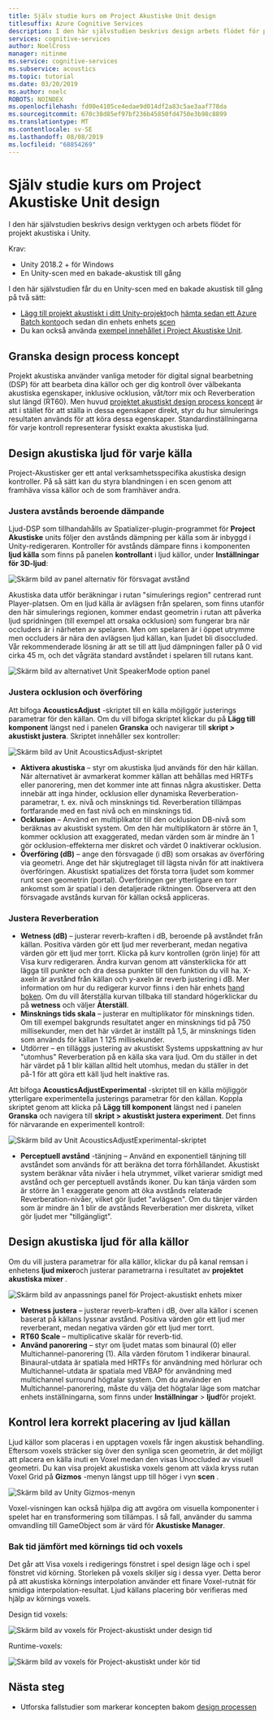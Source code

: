 ```yaml
---
title: Själv studie kurs om Project Akustiske Unit design
titlesuffix: Azure Cognitive Services
description: I den här självstudien beskrivs design arbets flödet för projekt akustiska i Unity.
services: cognitive-services
author: NoelCross
manager: nitinme
ms.service: cognitive-services
ms.subservice: acoustics
ms.topic: tutorial
ms.date: 03/20/2019
ms.author: noelc
ROBOTS: NOINDEX
ms.openlocfilehash: fd00e4105ce4edae9d014df2a83c5ae3aaf778da
ms.sourcegitcommit: 670c38d85ef97bf236b45850fd4750e3b98c8899
ms.translationtype: MT
ms.contentlocale: sv-SE
ms.lasthandoff: 08/08/2019
ms.locfileid: "68854269"
---
```

# <a name="project-acoustics-unity-design-tutorial"></a>Själv studie kurs om Project Akustiske Unit design
I den här självstudien beskrivs design verktygen och arbets flödet för projekt akustiska i Unity.

Krav:
* Unity 2018.2 + för Windows
* En Unity-scen med en bakade-akustisk till gång

I den här självstudien får du en Unity-scen med en bakade akustisk till gång på två sätt:
* [Lägg till projekt akustiskt i ditt Unity-projekt](unity-integration.md)och [hämta sedan ett Azure Batch konto](create-azure-account.md)och sedan din enhets enhets [scen](unity-baking.md)
* Du kan också använda [exempel innehållet i Project Akustiske Unit](unity-quickstart.md).

## <a name="review-design-process-concepts"></a>Granska design process koncept
Projekt akustiska använder vanliga metoder för digital signal bearbetning (DSP) för att bearbeta dina källor och ger dig kontroll över välbekanta akustiska egenskaper, inklusive ocklusion, våt/torr mix och Reverberation slut längd (RT60). Men huvud [projektet akustiskt design process koncept](design-process.md) är att i stället för att ställa in dessa egenskaper direkt, styr du hur simulerings resultaten används för att köra dessa egenskaper. Standardinställningarna för varje kontroll representerar fysiskt exakta akustiska ljud.

## <a name="design-acoustics-for-each-source"></a>Design akustiska ljud för varje källa
Project-Akustisker ger ett antal verksamhetsspecifika akustiska design kontroller. På så sätt kan du styra blandningen i en scen genom att framhäva vissa källor och de som framhäver andra.

### <a name="adjust-distance-based-attenuation"></a>Justera avstånds beroende dämpande
Ljud-DSP som tillhandahålls av Spatializer-plugin-programmet för **Project Akustiske** units följer den avstånds dämpning per källa som är inbyggd i Unity-redigeraren. Kontroller för avstånds dämpare finns i komponenten **ljud källa** som finns på panelen **kontrollant** i ljud källor, under **Inställningar för 3D-ljud**:

![Skärm bild av panel alternativ för försvagat avstånd](media/distance-attenuation.png)

Akustiska data utför beräkningar i rutan "simulerings region" centrerad runt Player-platsen. Om en ljud källa är avlägsen från spelaren, som finns utanför den här simulerings regionen, kommer endast geometrin i rutan att påverka ljud spridningen (till exempel att orsaka ocklusion) som fungerar bra när occluders är i närheten av spelaren. Men om spelaren är i öppet utrymme men occluders är nära den avlägsen ljud källan, kan ljudet bli disoccluded. Vår rekommenderade lösning är att se till att ljud dämpningen faller på 0 vid cirka 45 m, och det vågräta standard avståndet i spelaren till rutans kant.

![Skärm bild av alternativet Unit SpeakerMode option panel](media/speaker-mode.png)

### <a name="adjust-occlusion-and-transmission"></a>Justera ocklusion och överföring
Att bifoga **AcousticsAdjust** -skriptet till en källa möjliggör justerings parametrar för den källan. Om du vill bifoga skriptet klickar du på **Lägg till komponent** längst ned i panelen **Granska** och navigerar till **skript > akustiskt justera**. Skriptet innehåller sex kontroller:

![Skärm bild av Unit AcousticsAdjust-skriptet](media/acoustics-adjust.png)

* **Aktivera akustiska** – styr om akustiska ljud används för den här källan. När alternativet är avmarkerat kommer källan att behållas med HRTFs eller panorering, men det kommer inte att finnas några akustisker. Detta innebär att inga hinder, ocklusion eller dynamiska Reverberation-parametrar, t. ex. nivå och minsknings tid. Reverberation tillämpas fortfarande med en fast nivå och en minsknings tid.
* **Ocklusion** – Använd en multiplikator till den ocklusion DB-nivå som beräknas av akustiskt system. Om den här multiplikatorn är större än 1, kommer ocklusion att exaggerated, medan värden som är mindre än 1 gör ocklusion-effekterna mer diskret och värdet 0 inaktiverar ocklusion.
* **Överföring (dB)** – ange den försvagade (i dB) som orsakas av överföring via geometri. Ange det här skjutreglaget till lägsta nivån för att inaktivera överföringen. Akustiskt spatializes det första torra ljudet som kommer runt scen geometrin (portal). Överföringen ger ytterligare en torr ankomst som är spatial i den detaljerade riktningen. Observera att den försvagade avstånds kurvan för källan också appliceras.

### <a name="adjust-reverberation"></a>Justera Reverberation
* **Wetness (dB)** – justerar reverb-kraften i dB, beroende på avståndet från källan. Positiva värden gör ett ljud mer reverberant, medan negativa värden gör ett ljud mer torrt. Klicka på kurv kontrollen (grön linje) för att Visa kurv redigeraren. Ändra kurvan genom att vänsterklicka för att lägga till punkter och dra dessa punkter till den funktion du vill ha. X-axeln är avstånd från källan och y-axeln är reverb justering i dB. Mer information om hur du redigerar kurvor finns i den här enhets [hand boken](https://docs.unity3d.com/Manual/EditingCurves.html). Om du vill återställa kurvan tillbaka till standard högerklickar du på **wetness** och väljer **Återställ**.
* **Minsknings tids skala** – justerar en multiplikator för minsknings tiden. Om till exempel bakgrunds resultatet anger en minsknings tid på 750 millisekunder, men det här värdet är inställt på 1,5, är minsknings tiden som används för källan 1 125 millisekunder.
* Utdörrer – en tilläggs justering av akustiskt Systems uppskattning av hur "utomhus" Reverberation på en källa ska vara ljud. Om du ställer in det här värdet på 1 blir källan alltid helt utomhus, medan du ställer in det på-1 för att göra ett käll ljud helt inaktive ras.

Att bifoga **AcousticsAdjustExperimental** -skriptet till en källa möjliggör ytterligare experimentella justerings parametrar för den källan. Koppla skriptet genom att klicka på **Lägg till komponent** längst ned i panelen **Granska** och navigera till **skript > akustiskt justera experiment**. Det finns för närvarande en experimentell kontroll:

![Skärm bild av Unit AcousticsAdjustExperimental-skriptet](media/acoustics-adjust-experimental.png)

* **Perceptuell avstånd** -tänjning – Använd en exponentiell tänjning till avståndet som används för att beräkna det torra förhållandet. Akustiskt system beräknar våta nivåer i hela utrymmet, vilket varierar smidigt med avstånd och ger perceptuell avstånds ikoner. Du kan tänja värden som är större än 1 exaggerate genom att öka avstånds relaterade Reverberation-nivåer, vilket gör ljudet "avlägsen". Om du tänjer värden som är mindre än 1 blir de avstånds Reverberation mer diskreta, vilket gör ljudet mer "tillgängligt".

## <a name="design-acoustics-for-all-sources"></a>Design akustiska ljud för alla källor
Om du vill justera parametrar för alla källor, klickar du på kanal remsan i enhetens **ljud mixer**och justerar parametrarna i resultatet av **projektet akustiska mixer** .

![Skärm bild av anpassnings panel för Project-akustiskt enhets mixer](media/mixer-parameters.png)

* **Wetness justera** – justerar reverb-kraften i dB, över alla källor i scenen baserat på källans lyssnar avstånd. Positiva värden gör ett ljud mer reverberant, medan negativa värden gör ett ljud mer torrt.
* **RT60 Scale** – multiplicative skalär för reverb-tid.
* **Använd panorering** – styr om ljudet matas som binaural (0) eller Multichannel-panorering (1). Alla värden förutom 1 indikerar binaural. Binaural-utdata är spatiala med HRTFs för användning med hörlurar och Multichannel-utdata är spatiala med VBAP för användning med multichannel surround högtalar system. Om du använder en Multichannel-panorering, måste du välja det högtalar läge som matchar enhets inställningarna, som finns under **Inställningar** > **ljud**för projekt.

## <a name="check-proper-sound-source-placement"></a>Kontrol lera korrekt placering av ljud källan
Ljud källor som placeras i en upptagen voxels får ingen akustisk behandling. Eftersom voxels sträcker sig över den synliga scen geometrin, är det möjligt att placera en källa inuti en Voxel medan den visas Unoccluded av visuell geometri. Du kan visa projekt akustiska voxels genom att växla kryss rutan Voxel Grid på **Gizmos** -menyn längst upp till höger i vyn **scen** .

![Skärm bild av Unity Gizmos-menyn](media/gizmos-menu.png)  

Voxel-visningen kan också hjälpa dig att avgöra om visuella komponenter i spelet har en transformering som tillämpas. I så fall, använder du samma omvandling till GameObject som är värd för **Akustiske Manager**.

### <a name="bake-time-vs-run-time-voxels"></a>Bak tid jämfört med körnings tid och voxels
Det går att Visa voxels i redigerings fönstret i spel design läge och i spel fönstret vid körning. Storleken på voxels skiljer sig i dessa vyer. Detta beror på att akustiska körnings interpolation använder ett finare Voxel-rutnät för smidiga interpolation-resultat. Ljud källans placering bör verifieras med hjälp av körnings voxels.

Design tid voxels:

![Skärm bild av voxels för Project-akustiskt under design tid](media/voxels-design-time.png)

Runtime-voxels:

![Skärm bild av voxels för Project-akustiskt under kör tid](media/voxels-runtime.png)

## <a name="next-steps"></a>Nästa steg
* Utforska fallstudier som markerar koncepten bakom [design processen](design-process.md)

